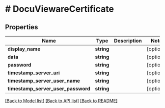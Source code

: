 # # DocuViewareCertificate

## Properties

Name | Type | Description | Notes
------------ | ------------- | ------------- | -------------
**display_name** | **string** |  | [optional] 
**data** | **string** |  | [optional] 
**password** | **string** |  | [optional] 
**timestamp_server_uri** | **string** |  | [optional] 
**timestamp_server_user_name** | **string** |  | [optional] 
**timestamp_server_user_password** | **string** |  | [optional] 

[[Back to Model list]](../../README.md#documentation-for-models) [[Back to API list]](../../README.md#documentation-for-api-endpoints) [[Back to README]](../../README.md)



